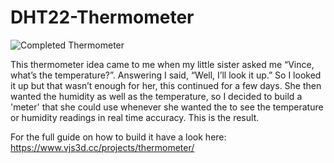# DHT22-Thermometer
![Completed Thermometer](https://lh6.googleusercontent.com/p8s8_kSqwdcF39h0HXicLmwPQN9VY-ve2-5ehh8GBXIo3ntVtxaoHxFdEMsKz2-q5iqmr8B66d26MrjFArSbLZJrIc2w7oCZRiPbWflnzcbKwg983hJKhMA3EMgPoojTqNr9710)

This thermometer idea came to me when my little sister asked me “Vince, what’s the temperature?”. Answering I said, “Well, I’ll look it up.” So I looked it up but that wasn’t enough for her, this continued for a few days. She then wanted the humidity as well as the temperature, so I decided to build a 'meter' that she could use whenever she wanted the to see the temperature or humidity readings in real time accuracy. This is the result.

For the full guide on how to build it have a look here: https://www.vjs3d.cc/projects/thermometer/
